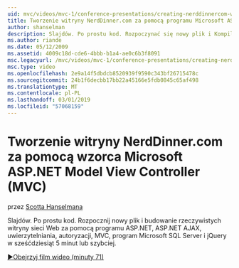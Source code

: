```yaml
---
uid: mvc/videos/mvc-1/conference-presentations/creating-nerddinnercom-with-microsoft-aspnet-model-view-controller-mvc
title: Tworzenie witryny NerdDinner.com za pomocą programu Microsoft ASP.NET Model View Controller (MVC) | Dokumentacja firmy Microsoft
author: shanselman
description: Slajdów. Po prostu kod. Rozpoczynać się nowy plik i Kompiluj rzeczywistych witrynę sieci Web za pomocą programu ASP.NET, ASP.NET AJAX, uwierzytelnianie, autoryzacja, MVC, program Microsoft SQL Server i...
ms.author: riande
ms.date: 05/12/2009
ms.assetid: 4009c18d-cde6-4bbb-b1a4-ae0c6b3f8091
msc.legacyurl: /mvc/videos/mvc-1/conference-presentations/creating-nerddinnercom-with-microsoft-aspnet-model-view-controller-mvc
msc.type: video
ms.openlocfilehash: 2e9a14f5dbdcb8520939f9590c343bf26715478c
ms.sourcegitcommit: 24b1f6decbb17bb22a45166e5fdb0845c65af498
ms.translationtype: MT
ms.contentlocale: pl-PL
ms.lasthandoff: 03/01/2019
ms.locfileid: "57068159"
---
```

<a name="creating-nerddinnercom-with-microsoft-aspnet-model-view-controller-mvc"></a>Tworzenie witryny NerdDinner.com za pomocą wzorca Microsoft ASP.NET Model View Controller (MVC)
====================
przez [Scotta Hanselmana](https://github.com/shanselman)

Slajdów. Po prostu kod. Rozpocznij nowy plik i budowanie rzeczywistych witryny sieci Web za pomocą programu ASP.NET, ASP.NET AJAX, uwierzytelniania, autoryzacji, MVC, program Microsoft SQL Server i jQuery w sześćdziesiąt 5 minut lub szybciej.

[&#9654;Obejrzyj film wideo (minuty 71)](https://channel9.msdn.com/Blogs/ASP-NET-Site-Videos/creating-nerddinnercom-with-microsoft-aspnet-model-view-controller-mvc)
